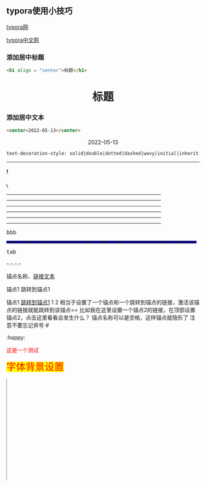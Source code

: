 ## typora使用小技巧

[typora网](https://theme.typoraio.cn/)

[typora中文网](https://www.typora.net/themes/)

### 添加居中标题

```html
<h1 align = "center">标题</h1>
```

<h1 align = "center">标题</h1>

### 添加居中文本

```html
<center>2022-05-13</center>
```

<center>2022-05-13</center>



```html
text-decoration-style: solid|double|dotted|dashed|wavy|initial|inherit;
```

---

:heavy_exclamation_mark:

:telephone_receiver:



<HR style="FILTER: progid:DXImageTransform.Microsoft.Shadow(color:#987cb9,direction:145,strength:15)" width="80%" color=#987cb9 SIZE=1>



<HR style="border:1 dashed #987cb9" width="80%" color=#987cb9 SIZE=1>

<HR style="FILTER: alpha(opacity=100,finishopacity=0,style=3)" width="80%" color=#987cb9 SIZE=3>



<HR style="FILTER: alpha(opacity=0,finishopacity=100,style=1)" width="80%" color=#987cb9 SIZE=3>



<HR style="border:1 dashed #987cb9" width="80%" color=#987cb9 SIZE=1>



<HR style="FILTER: progid:DXImageTransform.Microsoft.Glow(color=#987cb9,strength=10)" width="80%" color=#987cb9 SIZE=1>



<table border="1px" cellpadding="0" cellspacing="0" style="height:265px;border-left-style:solid; border-bottom-style:none;border-right-style:none;border-top-style:none">bbb


<hr size=4 style="color: blue;border-style:dotted;width:490">





<kbd>tab</kbd>

-.-.-.-







<a name="跳转目标名称">锚点名称</a>、<a href="#跳转目标名称">链接文本</a>

锚点1
跳转到锚点1

<a name="跳转目标名称">锚点1</a>
<a href="#跳转目标名称">跳转到锚点1</a>
1
2
相当于设置了一个锚点和一个跳转到锚点的链接，激活该锚点的链接就能跳转到该锚点==
比如我在这里设置一个锚点2的链接，在顶部设置锚点2，点击这里看看会发生什么？
锚点名称可以是空格，这样锚点就隐形了
注意不要忘记井号 #

:happy:

<font color='red' font-size='30px'>这是一个测试</font>



<span style='color:red; background:yellow;font-size:25px;font-family:"楷体"'>字体背景设置</span>

